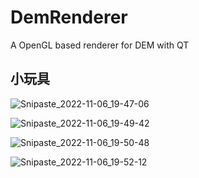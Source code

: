 # DemRenderer
A OpenGL based renderer for DEM with QT

## 小玩具

![Snipaste_2022-11-06_19-47-06](https://tva1.sinaimg.cn/large/008vxvgGgy1h7vocaksr1j31fv0u00wn.jpg)

![Snipaste_2022-11-06_19-49-42](https://tva1.sinaimg.cn/large/008vxvgGly1h7vod485sgj31g20u0k09.jpg)

![Snipaste_2022-11-06_19-50-48](https://tva1.sinaimg.cn/large/008vxvgGly1h7vodbcq9pj31g40u0acy.jpg)

![Snipaste_2022-11-06_19-52-12](https://tva1.sinaimg.cn/large/008vxvgGly1h7vod87tzgj31g20u0dk0.jpg)
